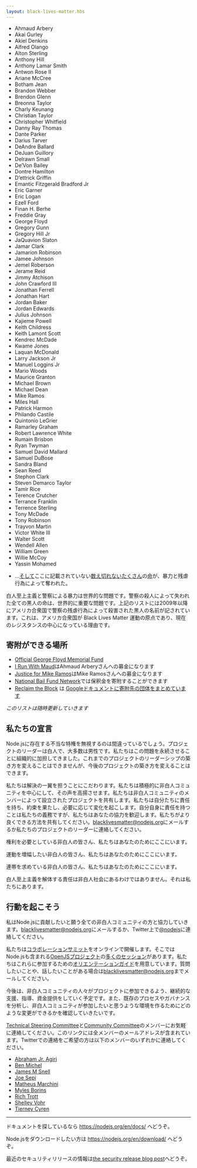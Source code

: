 ```yaml
---
layout: black-lives-matter.hbs
---
```


<section id="lives">
  
  * Ahmaud Arbery
  * Akai Gurley
  * Akiel Denkins
  * Alfred Olango
  * Alton Sterling
  * Anthony Hill
  * Anthony Lamar Smith
  * Antwon Rose II
  * Ariane McCree
  * Botham Jean
  * Brandon Webber
  * Brendon Glenn
  * Breonna Taylor
  * Charly Keunang
  * Christian Taylor
  * Christopher Whitfield
  * Danny Ray Thomas
  * Dante Parker
  * Darius Tarver
  * DeAndre Ballard
  * DeJuan Guillory
  * Delrawn Small
  * De’Von Bailey
  * Dontre Hamilton
  * D’ettrick Griffin
  * Emantic Fitzgerald Bradford Jr
  * Eric Garner
  * Eric Logan
  * Ezell Ford
  * Finan H. Berhe
  * Freddie Gray
  * George Floyd
  * Gregory Gunn
  * Gregory Hill Jr
  * JaQuavion Slaton
  * Jamar Clark
  * Jamarion Robinson
  * Jamee Johnson
  * Jemel Roberson
  * Jerame Reid
  * Jimmy Atchison
  * John Crawford III
  * Jonathan Ferrell
  * Jonathan Hart
  * Jordan Baker
  * Jordan Edwards
  * Julius Johnson
  * Kajieme Powell
  * Keith Childress
  * Keith Lamont Scott
  * Kendrec McDade
  * Kwame Jones
  * Laquan McDonald
  * Larry Jackson Jr
  * Manuel Loggins Jr
  * Mario Woods
  * Maurice Granton
  * Michael Brown
  * Michael Dean
  * Mike Ramos
  * Miles Hall
  * Patrick Harmon
  * Philando Castile
  * Quintonio LeGrier
  * Ramarley Graham
  * Robert Lawrence White
  * Rumain Brisbon
  * Ryan Twyman
  * Samuel David Mallard
  * Samuel DuBose
  * Sandra Bland
  * Sean Reed
  * Stephon Clark
  * Steven Demarco Taylor
  * Tamir Rice
  * Terence Crutcher
  * Terrance Franklin
  * Terrence Sterling
  * Tony McDade
  * Tony Robinson
  * Trayvon Martin
  * Victor White III
  * Walter Scott
  * Wendell Allen
  * William Green
  * Willie McCoy
  * Yassin Mohamed
  <!-- * &hellip;[and](https://mappingpoliceviolence.org/) [countless](https://twitter.com/samswey/status/1259254114606886913) 
    [more](https://apps.npr.org/documents/document.html?id=6933593-NPR-CodeSwitch-Saytheirnameslistv3) 
    [lives](https://ebwiki.org/) 
    not listed  here, taken by violence and brutality. -->
  * &hellip;[そして](https://mappingpoliceviolence.org/)ここに記載されていない[数え切れない](https://twitter.com/samswey/status/1259254114606886913)[たくさん](https://apps.npr.org/documents/document.html?id=6933593-NPR-CodeSwitch-Saytheirnameslistv3)の[命](https://ebwiki.org/)が、暴力と残虐行為によって奪われた。

</section>

<!--
White supremacy and police brutality are global problems. Every Black life
lost to police murder globally matters and mattered. The above list
contains the names of Black people murdered by police brutality in the
U.S. since 2009. This is because the U.S. is the origin of the Black Lives
Matter movement and currently the heart of the resistance.
-->

白人至上主義と警察による暴力は世界的な問題です。警察の殺人によって失われた全ての黒人の命は、世界的に重要な問題です。上記のリストには2009年以降にアメリカ合衆国で警察の残虐行為によって殺害された黒人の名前が記されています。これは、アメリカ合衆国が Black Lives Matter 運動の原点であり、現在のレジスタンスの中心になっている理由です。

<!--
## Where you can donate:
-->

## 寄附ができる場所

<!--
* Donate to the [Official George Floyd Memorial Fund](https://www.gofundme.com/f/georgefloyd).
* Donate to the [I Run With Maud](https://www.gofundme.com/f/i-run-with-maud) fundraiser for Ahmaud Arbery.
* Donate to the [Justice for Mike Ramos](https://www.gofundme.com/f/justice-for-mike-ramos) fundraiser.
* Find and donate to bail funds via the [National Bail Fund Network](https://www.communityjusticeexchange.org/nbfn-directory).
* [Reclaim the Block](https://www.facebook.com/reclaimtheblock/) has published a [Google Doc of organizations to donate to](https://docs.google.com/document/d/1yLWGTQIe3967hdc9RSxBq5s6KKZHe-3_mWp5oemd7OA/preview?pru=AAABcpUiX3k*Y6Q4I6UBtkH3lLz9GVLg0A).
-->

* [Official George Floyd Memorial Fund](https://www.gofundme.com/f/georgefloyd)
* [I Run With Maud](https://www.gofundme.com/f/i-run-with-maud)はAhmaud Arberyさんへの募金になります
* [Justice for Mike Ramos](https://www.gofundme.com/f/justice-for-mike-ramos)はMike Ramosさんへの募金になります
* [National Bail Fund Network](https://www.communityjusticeexchange.org/nbfn-directory)では保釈金を寄附することができます
* [Reclaim the Block](https://www.facebook.com/reclaimtheblock/) は [Googleドキュメントに寄附先の団体をまとめています](https://docs.google.com/document/d/1yLWGTQIe3967hdc9RSxBq5s6KKZHe-3_mWp5oemd7OA/preview?pru=AAABcpUiX3k*Y6Q4I6UBtkH3lLz9GVLg0A)

<section id="update" class="center">

<!--
*We will update this list as appropriate*
-->
*このリストは随時更新していきます*

</section>

<!--
## Our Commitment
-->

## 私たちの宣言

<!--
It would be wrong for us to ignore the unearned privilege that exists in
Node.js. Much of the project leadership is white, and a majority are men.
We are and have been systematically complicit in perpetuating the issues
that led us to where we are. We can't change how we've built out the
project's leadership to date, but we can change how we build it moving
forward.
-->

Node.jsに存在する不当な特権を無視するのは間違っているでしょう。プロジェクトのリーダーは白人で、大多数は男性です。私たちはこの問題を永続させることに組織的に加担してきました。これまでのプロジェクトのリーダーシップの築き方を変えることはできませんが、今後のプロジェクトの築き方を変えることはできます。

<!--
We are dedicated to being a part of the solution. We will actively center
the Black community and uplift Black voices. We will share projects
founded and built by Black community members. We will hold ourselves
accountable, fulfill our promises, and make changes as needed. While it is
our responsibility to hold ourselves accountable, we welcome your help. We
invite you to share ways that we can do better. Email
[blacklivesmatter@nodejs.org](mailto:blacklivesmatter@nodejs.org)
or reach out to any of our project leaders.
-->

私たちは解決の一翼を担うことにこだわります。私たちは積極的に非白人コミュニティを中心にして、その声を高揚させます。私たちは非白人コミュニティのメンバーによって設立されたプロジェクトを共有します。私たちは自分たちに責任を持ち、約束を果たし、必要に応じて変化を起こします。自分自身に責任を持つことは私たちの義務ですが、私たちはあなたの協力を歓迎します。私たちがより良くできる方法を共有してください。[blacklivesmatter@nodejs.org](mailto:blacklivesmatter@nodejs.org)にメールするか私たちのプロジェクトのリーダーに連絡してください。

<section id="here-for-you">

<!--
To Black folks looking for access: We're here for you.

To Black people looking for amplification: We're here for you.

To Black members of our community seeking collaboration: We're here for
you.
-->

権利を必要としている非白人の皆さん、私たちはあなたのためにここにいます。

運動を増幅したい非白人の皆さん、私たちはあなたのためにここにいます。

連帯を求めている非白人の皆さん、私たちはあなたのためにここにいます。

</section>

<!--
The responsibility to dismantle white supremacy does not fall on the Black
community. It falls on the rest of us.
-->

白人至上主義を解体する責任は非白人社会にあるわけではありません。それは私たちにあります。

<!--
## Taking Action
-->

## 行動を起こそう

<!--
We will work with any Black community member who wishes to contribute to
Node.js. Please contact us at [blacklivesmatter@nodejs.org](mailto:blacklivesmatter@nodejs.org)
or [@nodejs](https://twitter.com/nodejs) on Twitter with any questions.
-->

私はNode.jsに貢献したいと願う全ての非白人コミュニティの方と協力していきます。[blacklivesmatter@nodejs.org](mailto:blacklivesmatter@nodejs.org)にメールするか、Twitter上で[@nodejs](https://twitter.com/nodejs)に連絡してください。

<!--
We have an upcoming free online [collaboration summit](https://github.com/openjs-foundation/summit#upcoming-events).
There are [many different sessions](https://github.com/openjs-foundation/summit/issues?q=is%3Aissue+is%3Aopen+label%3A%22Session+Proposal%22)
across various [OpenJS projects](https://openjsf.org/projects/), including Node.js.
We have an [orientation guide](https://github.com/openjs-foundation/summit/blob/master/2020-06-23-Austin/orientation.md)
to help you figure out how you might want to take part. If you have any questions or
want to talk about anything, please reach out to [blacklivesmatter@nodejs.org](mailto:blacklivesmatter@nodejs.org).
-->

私たちは[コラボレーションサミット](https://github.com/openjs-foundation/summit#upcoming-events)をオンラインで開催します。そこではNode.jsも含まれる[OpenJSプロジェクト](https://openjsf.org/projects/)の[多くのセッション](https://github.com/openjs-foundation/summit/issues?q=is%3Aissue+is%3Aopen+label%3A%22Session+Proposal%22)があります。私たちはこれらに参加するための[オリエンテーションガイド](https://github.com/openjs-foundation/summit/blob/master/2020-06-23-Austin/orientation.md)を用意しています。質問したいことや、話したいことがある場合は[blacklivesmatter@nodejs.org](mailto:blacklivesmatter@nodejs.org)までメールしてください。

<!--
Moving forward we plan to offer ongoing support, mentorship, and sponsorship to
help those from the Black community get involved in our project. We will
also be analyzing our existing processes and governance to see what changes
we can make to make sure our project is the kind of environment that the
Black community wants to participate in.
-->

今後は、非白人コミュニティの人々がプロジェクトに参加できるよう、継続的な支援、指導、資金提供をしていく予定です。また、既存のプロセスやガバナンスを分析し、非白人コミュニティが参加したいと思うような環境を作るためにどのような変更ができるかを確認していきたいです。

<!--
Please feel welcome to contact
[Technical Steering Committee](https://github.com/nodejs/node#tsc-technical-steering-committee)
and [Community Committee](https://github.com/nodejs/community-committee#community-committee-members)
members. The preceding links contain email addresses for all members. If
you prefer, you can contact any of the following members on Twitter:
-->

[Technical Steering Committee](https://github.com/nodejs/node#tsc-technical-steering-committee)と[Community Committee](https://github.com/nodejs/community-committee#community-committee-members)のメンバーにお気軽に連絡してください。このリンクには全メンバーのメールアドレスが含まれています。Twitterでの連絡をご希望の方は以下のメンバーのいずれかに連絡してください。

<section id="we-are-here-for-you">

* [Abraham Jr. Agiri](https://twitter.com/codeekage)
* [Ben Michel](https://twitter.com/obensource)
* [James M Snell](https://twitter.com/jasnell)
* [Joe Sepi](https://twitter.com/joe_sepi)
* [Matheus Marchini](https://twitter.com/mmarkini)
* [Myles Borins](https://twitter.com/MylesBorins)
* [Rich Trott](https://twitter.com/Trott)
* [Shelley Vohr](https://twitter.com/codebytere)
* [Tierney Cyren](https://twitter.com/bitandbang)

</section>

<hr id="break">

<section id="it-is-temporary">

<!--
If you're looking for docs, see https://nodejs.org/en/docs/.

To download Node.js, see https://nodejs.org/en/download/.

For information on the recent security release, see
[the security release blog post](https://nodejs.org/en/blog/vulnerability/june-2020-security-releases/).
-->

ドキュメントを探しているなら https://nodejs.org/en/docs/ へどうぞ。

Node.jsをダウンロードしたい方は https://nodejs.org/en/download/ へどうぞ。

最近のセキュリティリリースの情報は[the security release blog post](https://nodejs.org/en/blog/vulnerability/june-2020-security-releases/)へどうぞ。

</section>

